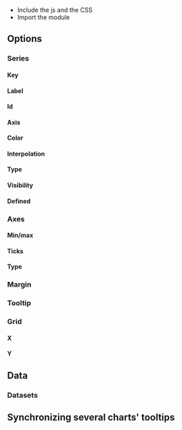  - Include the js and the CSS
 - Import the module
 
 
## Options

### Series
#### Key
#### Label
#### Id
#### Axis
#### Color
#### Interpolation
#### Type
#### Visibility
#### Defined


### Axes
#### Min/max
#### Ticks
#### Type

### Margin

### Tooltip

### Grid
#### X
#### Y


## Data
### Datasets

## Synchronizing several charts' tooltips
